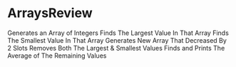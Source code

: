 # ArraysReview

Generates an Array of Integers
Finds The Largest Value In That Array
Finds The Smallest Value In That Array
Generates New Array That Decreased By 2 Slots
Removes Both The Largest & Smallest Values
Finds and Prints The Average of The Remaining Values
